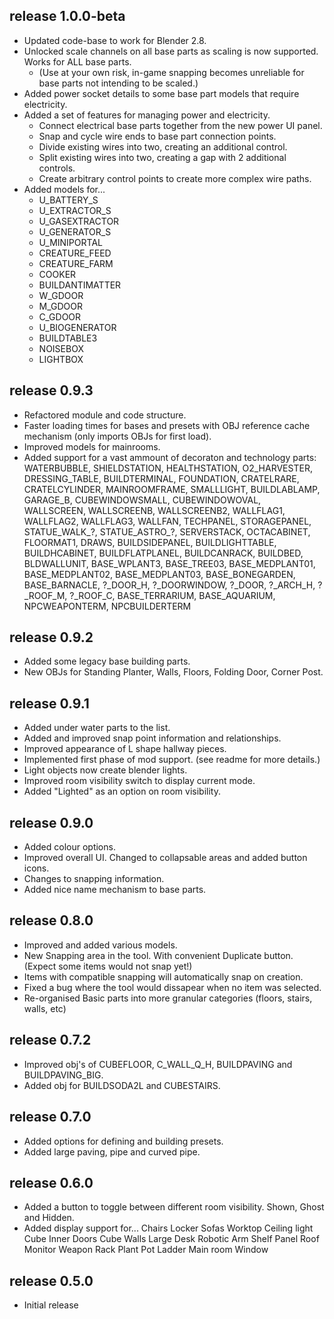 release 1.0.0-beta
------------------

* Updated code-base to work for Blender 2.8.
* Unlocked scale channels on all base parts as scaling is now supported. Works for ALL base parts.
    * (Use at your own risk, in-game snapping becomes unreliable for base parts not intending to be scaled.)
* Added power socket details to some base part models that require electricity.
* Added a set of features for managing power and electricity.
    * Connect electrical base parts together from the new power UI panel.
    * Snap and cycle wire ends to base part connection points.
    * Divide existing wires into two, creating an additional control.
    * Split existing wires into two, creating a gap with 2 additional controls.
    * Create arbitrary control points to create more complex wire paths.
* Added models for...
    * U_BATTERY_S
    * U_EXTRACTOR_S
    * U_GASEXTRACTOR
    * U_GENERATOR_S
    * U_MINIPORTAL
    * CREATURE_FEED
    * CREATURE_FARM
    * COOKER
    * BUILDANTIMATTER
    * W_GDOOR
    * M_GDOOR
    * C_GDOOR
    * U_BIOGENERATOR
    * BUILDTABLE3
    * NOISEBOX
    * LIGHTBOX

release 0.9.3
-------------
* Refactored module and code structure.
* Faster loading times for bases and presets with OBJ reference cache mechanism (only imports OBJs for first load).
* Improved models for mainrooms.
* Added support for a vast ammount of decoraton and technology parts: WATERBUBBLE, SHIELDSTATION, HEALTHSTATION, O2_HARVESTER, DRESSING_TABLE, BUILDTERMINAL, FOUNDATION, CRATELRARE, CRATELCYLINDER, MAINROOMFRAME, SMALLLIGHT, BUILDLABLAMP, GARAGE_B, CUBEWINDOWSMALL, CUBEWINDOWOVAL, WALLSCREEN, WALLSCREENB, WALLSCREENB2, WALLFLAG1, WALLFLAG2, WALLFLAG3, WALLFAN, TECHPANEL, STORAGEPANEL, STATUE_WALK_?, STATUE_ASTRO_?, SERVERSTACK, OCTACABINET, FLOORMAT1, DRAWS, BUILDSIDEPANEL, BUILDLIGHTTABLE, BUILDHCABINET, BUILDFLATPLANEL, BUILDCANRACK, BUILDBED, BLDWALLUNIT, BASE_WPLANT3, BASE_TREE03, BASE_MEDPLANT01, BASE_MEDPLANT02, BASE_MEDPLANT03, BASE_BONEGARDEN, BASE_BARNACLE, ?_DOOR_H, ?_DOORWINDOW, ?_DOOR, ?_ARCH_H, ?_ROOF_M, ?_ROOF_C, BASE_TERRARIUM, BASE_AQUARIUM, NPCWEAPONTERM, NPCBUILDERTERM


release 0.9.2
-------------
* Added some legacy base building parts.
* New OBJs for Standing Planter, Walls, Floors, Folding Door, Corner Post.


release 0.9.1
-------------
* Added under water parts to the list.
* Added and improved snap point information and relationships.
* Improved appearance of L shape hallway pieces.
* Implemented first phase of mod support. (see readme for more details.)
* Light objects now create blender lights.
* Improved room visibility switch to display current mode.
* Added "Lighted" as an option on room visibility.


release 0.9.0
-------------
* Added colour options.
* Improved overall UI. Changed to collapsable areas and added button icons.
* Changes to snapping information.
* Added nice name mechanism to base parts.

release 0.8.0
-------------
* Improved and added various models.
* New Snapping area in the tool. With convenient Duplicate button. (Expect some items would not snap yet!)
* Items with compatible snapping will automatically snap on creation.
* Fixed a bug where the tool would dissapear when no item was selected.
* Re-organised Basic parts into more granular categories (floors, stairs, walls, etc)


release 0.7.2
-------------
* Improved obj's of CUBEFLOOR, C_WALL_Q_H, BUILDPAVING and BUILDPAVING_BIG.
* Added obj for BUILDSODA2L and CUBESTAIRS.


release 0.7.0
-------------
* Added options for defining and building presets.
* Added large paving, pipe and curved pipe.


release 0.6.0
-------------
* Added a button to toggle between different room visibility. Shown, Ghost and Hidden.
* Added display support for...
    Chairs
    Locker
    Sofas
    Worktop
    Ceiling light
    Cube Inner Doors
    Cube Walls
    Large Desk
    Robotic Arm
    Shelf Panel
    Roof Monitor
    Weapon Rack
    Plant Pot
    Ladder
    Main room Window


release 0.5.0
-------------
* Initial release